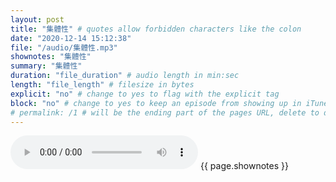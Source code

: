```yaml
---
layout: post
title: "集體性" # quotes allow forbidden characters like the colon
date: "2020-12-14 15:12:38"
file: "/audio/集體性.mp3"
shownotes: "集體性"
summary: "集體性"
duration: "file_duration" # audio length in min:sec
length: "file_length" # filesize in bytes
explicit: "no" # change to yes to flag with the explicit tag
block: "no" # change to yes to keep an episode from showing up in iTunes
# permalink: /1 # will be the ending part of the pages URL, delete to default to the title
---
```


<audio controls>
<source src="{{site.url}}{{site.baseurl}}{{ page.file }}" type="audio/x-mp3">
Your browser does not support the audio element.
</audio>
{{ page.shownotes }}
